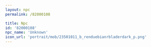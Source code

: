 ```yaml
---
layout: npc
permalink: /82000108

title: Npc
id: '82000108'
npc_name: 'Unknown'
icon_url: 'portrait/mob/23501011_b_renduebianrbladerdark_p.png'
---
```

